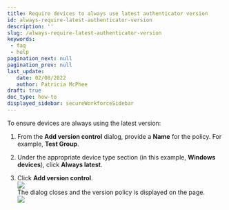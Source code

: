 ```yaml
---
title: Require devices to always use latest authenticator version
id: always-require-latest-authenticator-version
description: ''
slug: /always-require-latest-authenticator-version
keywords: 
 - faq
 - help
pagination_next: null
pagination_prev: null
last_update: 
   date: 02/08/2022
   author: Patricia McPhee
draft: true
doc_type: how-to
displayed_sidebar: secureWorkforceSidebar
---  
```




To ensure devices are always using the latest version:

1.  From the **Add version control** dialog, provide a **Name** for the policy. For example, **Test Group**.
    
2.  Under the appropriate device type section (in this example, **Windows devices**), click **Always latest**.
    
3.  Click **Add version control**.  
    ![](/images/version-control/version_control_test_group_latest_version_windows.png)  
    The dialog closes and the version policy is displayed on the page.  
    ![](/images/version-control/version_control_test_group_latest_version_windows_added.png)
    

